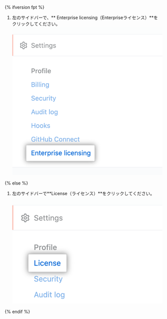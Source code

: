 {% ifversion fpt %}

1. 左のサイドバーで、** Enterprise licensing（Enterpriseライセンス）**をクリックしてください。 ![[Enterprise account settings] サイトバーの "Enterprise licensing"](/assets/images/help/enterprises/enterprise-licensing-tab.png)

{% else %}

1. 左のサイドバーで**License（ライセンス）**をクリックしてください。 ![Enterpriseアカウント設定のサイドバー内の"ライセンス"タブ](/assets/images/enterprise/enterprise-server/license.png)

{% endif %}
